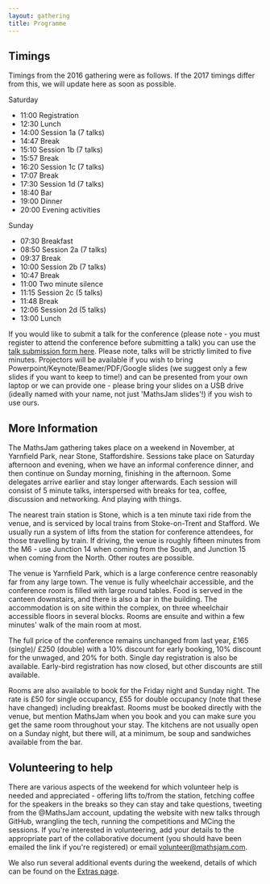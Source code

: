 ```yaml
---
layout: gathering
title: Programme
---
```


## Timings
Timings from the 2016 gathering were as follows. If the 2017 timings differ from this, we will update here as soon as possible.

Saturday

- 11:00  Registration
- 12:30  Lunch
- 14:00  Session 1a  (7 talks)
- 14:47  Break
- 15:10  Session 1b (7 talks)
- 15:57  Break
- 16:20  Session 1c (7 talks)
- 17:07  Break
- 17:30  Session 1d (7 talks)
- 18:40  Bar
- 19:00  Dinner
- 20:00  Evening activities

Sunday

- 07:30  Breakfast
- 08:50  Session 2a (7 talks)
- 09:37  Break
- 10:00  Session 2b (7 talks)
- 10:47  Break
- 11:00  Two minute silence
- 11:15  Session 2c (5 talks)
- 11:48  Break
- 12:06  Session 2d (5 talks)
- 13:00  Lunch                  

If you would like to submit a talk for the conference (please note - you must register to attend the conference before submitting a talk)  you can use the [talk submission form here](http://www.solipsys.co.uk/MathsJamTalkOffer.html). Please note, talks will be strictly limited to five minutes. Projectors will be available if you wish to bring Powerpoint/Keynote/Beamer/PDF/Google slides (we suggest only a few slides if you want to keep to time!) and can be presented from your own laptop or we can provide one - please bring your slides on a USB drive (ideally named with your name, not just 'MathsJam slides'!) if you wish to use ours.

## More Information
The MathsJam gathering takes place on a weekend in November, at Yarnfield Park, near Stone, Staffordshire. Sessions take place on Saturday afternoon and evening, when we have an informal conference dinner, and then continue on Sunday morning, finishing in the afternoon. Some delegates arrive earlier and stay longer afterwards. Each session will consist of 5 minute talks, interspersed with breaks for tea, coffee, discussion and networking. And playing with things.

The nearest train station is Stone, which is a ten minute taxi ride from the venue, and is serviced by local trains from Stoke-on-Trent and Stafford. We usually run a system of lifts from the station for conference attendees, for those travelling by train. If driving, the venue is roughly fifteen minutes from the M6 - use Junction 14 when coming from the South, and Junction 15 when coming from the North. Other routes are possible.

The venue is Yarnfield Park, which is a large conference centre reasonably far from any large town. The venue is fully wheelchair accessible, and the conference room is filled with large round tables. Food is served in the canteen downstairs, and there is also a bar in the building. The accommodation is on site within the complex, on three wheelchair accessible floors in several blocks. Rooms are ensuite and within a few minutes' walk of the main room at most.

The full price of the conference remains unchanged from last year, &pound;165 (single)/ &pound;250 (double) with a 10% discount for early booking, 10% discount for the unwaged, and 20% for both. Single day registration is also be available.  Early-bird registration has now closed, but other discounts are still available.

Rooms are also available to book for the Friday night and Sunday night. The rate is £50 for single occupancy, £55 for double occupancy (note that these have changed) including breakfast. Rooms must be booked directly with the venue, but mention MathsJam when you book and you can make sure you get the same room throughout your stay. The kitchens are not usually open on a Sunday night, but there will, at a minimum, be soup and sandwiches available from the bar.

## Volunteering to help
There are various aspects of the weekend for which volunteer help is needed and appreciated - offering lifts to/from the station, fetching coffee for the speakers in the breaks so they can stay and take questions, tweeting from the @MathsJam account, updating the website with new talks through GitHub, wrangling the tech, running the competitions and MCing the sessions. If you're interested in volunteering, add your details to the appropriate part of the collaborative document (you should have been emailed the link if you're registered) or email [volunteer@mathsjam.com](mailto:volunteer@mathsjam.com).

We also run several additional events during the weekend, details of which can be found on the [Extras page]({{site.url}}/gathering/extras).
